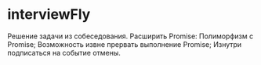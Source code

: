 # interviewFly

Решение задачи из собеседования.
Расширить Promise:
Полиморфизм c Promise;
Возможность извне прервать выполнение Promise;
Изнутри подписаться на событие отмены.
